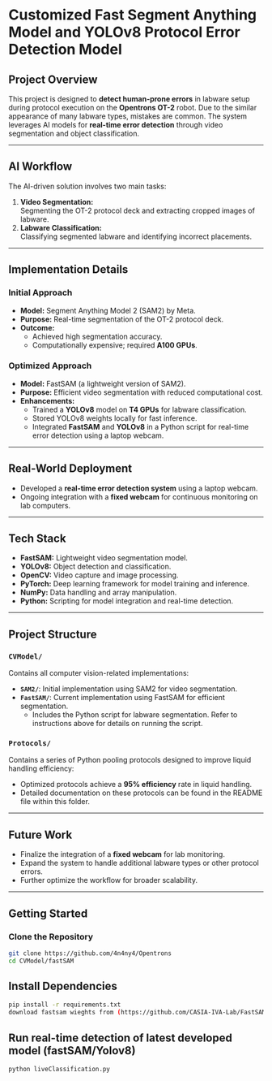 # Customized Fast Segment Anything Model and YOLOv8 Protocol Error Detection Model

## **Project Overview**
This project is designed to **detect human-prone errors** in labware setup during protocol execution on the **Opentrons OT-2** robot. Due to the similar appearance of many labware types, mistakes are common. The system leverages AI models for **real-time error detection** through video segmentation and object classification.

---

## **AI Workflow**
The AI-driven solution involves two main tasks:
1. **Video Segmentation:**  
   Segmenting the OT-2 protocol deck and extracting cropped images of labware.
2. **Labware Classification:**  
   Classifying segmented labware and identifying incorrect placements.

---

## **Implementation Details**

### **Initial Approach**
- **Model:** Segment Anything Model 2 (SAM2) by Meta.  
- **Purpose:** Real-time segmentation of the OT-2 protocol deck.  
- **Outcome:**  
  - Achieved high segmentation accuracy.  
  - Computationally expensive; required **A100 GPUs**.

### **Optimized Approach**
- **Model:** FastSAM (a lightweight version of SAM2).  
- **Purpose:** Efficient video segmentation with reduced computational cost.  
- **Enhancements:**  
  - Trained a **YOLOv8** model on **T4 GPUs** for labware classification.  
  - Stored YOLOv8 weights locally for fast inference.  
  - Integrated **FastSAM** and **YOLOv8** in a Python script for real-time error detection using a laptop webcam.

---

## **Real-World Deployment**
- Developed a **real-time error detection system** using a laptop webcam.
- Ongoing integration with a **fixed webcam** for continuous monitoring on lab computers.

---

## **Tech Stack**
- **FastSAM:** Lightweight video segmentation model.
- **YOLOv8:** Object detection and classification.
- **OpenCV:** Video capture and image processing.
- **PyTorch:** Deep learning framework for model training and inference.
- **NumPy:** Data handling and array manipulation.
- **Python:** Scripting for model integration and real-time detection.

---

## **Project Structure**
### **`CVModel/`**
Contains all computer vision-related implementations:
- **`SAM2/`**: Initial implementation using SAM2 for video segmentation.
- **`FastSAM/`**: Current implementation using FastSAM for efficient segmentation.  
  - Includes the Python script for labware segmentation. Refer to instructions above for details on running the script.

### **`Protocols/`**
Contains a series of Python pooling protocols designed to improve liquid handling efficiency:
- Optimized protocols achieve a **95% efficiency** rate in liquid handling.  
- Detailed documentation on these protocols can be found in the README file within this folder.

---

## **Future Work**
- Finalize the integration of a **fixed webcam** for lab monitoring.  
- Expand the system to handle additional labware types or other protocol errors.  
- Further optimize the workflow for broader scalability.

---

## **Getting Started**
### **Clone the Repository**
```bash
git clone https://github.com/4n4ny4/Opentrons
cd CVModel/fastSAM
```
## Install Dependencies
```bash
pip install -r requirements.txt
download fastsam wieghts from (https://github.com/CASIA-IVA-Lab/FastSAM?tab=readme-ov-file#model-checkpoints)
```
## Run real-time detection of latest developed model (fastSAM/Yolov8)
```bash
python liveClassification.py
```
